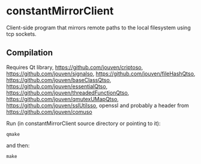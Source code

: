 # constantMirrorClient
Client-side program that mirrors remote paths to the local filesystem using tcp sockets.

Compilation
-----------
Requires Qt library, https://github.com/jouven/criptoso, https://github.com/jouven/signalso, https://github.com/jouven/fileHashQtso, https://github.com/jouven/baseClassQtso, https://github.com/jouven/essentialQtso, https://github.com/jouven/threadedFunctionQtso, https://github.com/jouven/qmutexUMapQtso, https://github.com/jouven/sslUtilsso, openssl and probably a header from https://github.com/jouven/comuso

Run (in constantMirrorClient source directory or pointing to it):

    qmake

and then:

    make
